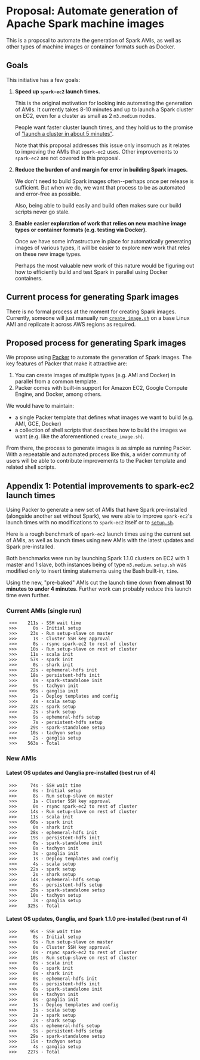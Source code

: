 # Proposal: Automate generation of Apache Spark machine images

This is a proposal to automate the generation of Spark AMIs, as well as other types of machine images or container formats such as Docker.

## Goals
This initiative has a few goals:

1. **Speed up `spark-ec2` launch times.**
	
	This is the original motivation for looking into automating the generation of AMIs. It currently takes 8-10 minutes and up to launch a Spark cluster on EC2, even for a cluster as small as 2 `m3.medium` nodes.
	
	People want faster cluster launch times, and they hold us to the promise of ["launch a cluster in about 5 minutes"](http://spark.apache.org/docs/1.1.0/index.html).
	
	Note that this proposal addresses this issue only insomuch as it relates to improving the AMIs that `spark-ec2` uses. Other improvements to `spark-ec2` are not covered in this proposal.
	
2. **Reduce the burden of and margin for error in building Spark images.**

	We don't need to build Spark images often--perhaps once per release is sufficient. But when we do, we want that process to be as automated and error-free as possible.
	
	Also, being able to build easily and build often makes sure our build scripts never go stale.

3. **Enable easier exploration of work that relies on new machine image types or container formats (e.g. testing via Docker).**

	Once we have some infrastructure in place for automatically generating images of various types, it will be easier to explore new work that reles on these new image types.
	
	Perhaps the most valuable new work of this nature would be figuring out how to efficiently build and test Spark in parallel using Docker containers.

## Current process for generating Spark images

There is no formal process at the moment for creating Spark images. Currently, someone will just manually run [`create_image.sh`](https://github.com/mesos/spark-ec2/blob/f6773584dd71afc49f1225be48439653313c0341/create_image.sh) on a base Linux AMI and replicate it across AWS regions as required.

## Proposed process for generating Spark images

We propose using [Packer](https://packer.io/) to automate the generation of Spark images. The key features of Packer that make it attractive are:

1. You can create images of multiple types (e.g. AMI and Docker) in parallel from a common template.
2. Packer comes with built-in support for Amazon EC2, Google Compute Engine, and Docker, among others.

We would have to maintain:

* a single Packer template that defines what images we want to build (e.g. AMI, GCE, Docker)
* a collection of shell scripts that describes how to build the images we want (e.g. like the aforementioned `create_image.sh`).

From there, the process to generate images is as simple as running Packer. With a repeatable and automated process like this, a wider community of users will be able to contribute improvements to the Packer template and related shell scripts.

## Appendix 1: Potential improvements to spark-ec2 launch times

Using Packer to generate a new set of AMIs that have Spark pre-installed (alongside another set without Spark), we were able to improve `spark-ec2`'s launch times with no modifications to `spark-ec2` itself or to [`setup.sh`](https://github.com/mesos/spark-ec2/blob/f6773584dd71afc49f1225be48439653313c0341/setup.sh).

Here is a rough benchmark of `spark-ec2` launch times using the current set of AMIs, as well as launch times using new AMIs with the latest updates and Spark pre-installed. 

Both benchmarks were run by launching Spark 1.1.0 clusters on EC2 with 1 master and 1 slave, both instances being of type `m3.medium`. `setup.sh` was modified only to insert timing statements using the Bash built-in, `time`.

Using the new, "pre-baked" AMIs cut the launch time down **from almost 10 minutes to under 4 minutes**. Further work can probably reduce this launch time even further.

### Current AMIs (single run)

```
 >>>    211s - SSH wait time
 >>>      0s - Initial setup
 >>>     23s - Run setup-slave on master
 >>>      1s - Cluster SSH key approval
 >>>      0s - rsync spark-ec2 to rest of cluster
 >>>     10s - Run setup-slave on rest of cluster
 >>>     11s - scala init
 >>>     57s - spark init
 >>>      0s - shark init
 >>>     22s - ephemeral-hdfs init
 >>>     18s - persistent-hdfs init
 >>>      0s - spark-standalone init
 >>>      9s - tachyon init
 >>>     99s - ganglia init
 >>>      2s - Deploy templates and config
 >>>      4s - scala setup
 >>>     22s - spark setup
 >>>      2s - shark setup
 >>>      9s - ephemeral-hdfs setup
 >>>      7s - persistent-hdfs setup
 >>>     29s - spark-standalone setup
 >>>     10s - tachyon setup
 >>>      2s - ganglia setup
 >>>    563s - Total
```

### New AMIs

#### Latest OS updates and Ganglia pre-installed (best run of 4)

```
 >>>     74s - SSH wait time
 >>>      0s - Initial setup
 >>>      8s - Run setup-slave on master
 >>>      1s - Cluster SSH key approval
 >>>      0s - rsync spark-ec2 to rest of cluster
 >>>     14s - Run setup-slave on rest of cluster
 >>>     11s - scala init
 >>>     60s - spark init
 >>>      0s - shark init
 >>>     28s - ephemeral-hdfs init
 >>>     19s - persistent-hdfs init
 >>>      0s - spark-standalone init
 >>>      8s - tachyon init
 >>>      3s - ganglia init
 >>>      1s - Deploy templates and config
 >>>      4s - scala setup
 >>>     22s - spark setup
 >>>      2s - shark setup
 >>>     14s - ephemeral-hdfs setup
 >>>      6s - persistent-hdfs setup
 >>>     29s - spark-standalone setup
 >>>     10s - tachyon setup
 >>>      3s - ganglia setup
 >>>    325s - Total
 ```

#### Latest OS updates, Ganglia, and Spark 1.1.0 pre-installed (best run of 4)

```
 >>>     95s - SSH wait time
 >>>      0s - Initial setup
 >>>      9s - Run setup-slave on master
 >>>      0s - Cluster SSH key approval
 >>>      0s - rsync spark-ec2 to rest of cluster
 >>>     10s - Run setup-slave on rest of cluster
 >>>      0s - scala init
 >>>      0s - spark init
 >>>      0s - shark init
 >>>      0s - ephemeral-hdfs init
 >>>      0s - persistent-hdfs init
 >>>      0s - spark-standalone init
 >>>      0s - tachyon init
 >>>      0s - ganglia init
 >>>      1s - Deploy templates and config
 >>>      1s - scala setup
 >>>      2s - spark setup
 >>>      2s - shark setup
 >>>     43s - ephemeral-hdfs setup
 >>>      9s - persistent-hdfs setup
 >>>     29s - spark-standalone setup
 >>>     15s - tachyon setup
 >>>      4s - ganglia setup
 >>>    227s - Total
```
